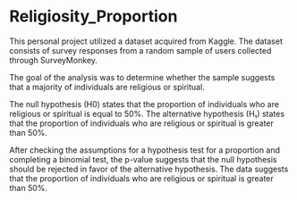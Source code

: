 # Religiosity_Proportion

This personal project utilized a dataset acquired from Kaggle. The dataset consists of survey responses from a random sample of users collected through SurveyMonkey.

The goal of the analysis was to determine whether the sample suggests that a majority of individuals are religious or spiritual.

The null hypothesis (H0) states that the proportion of individuals who are religious or spiritual is equal to 50%. The alternative hypothesis (H₁) states that the proportion of individuals who are religious or spiritual is greater than 50%.

After checking the assumptions for a hypothesis test for a proportion and completing a binomial test, the p-value suggests that the null hypothesis should be rejected in favor of the alternative hypothesis. The data suggests that the proportion of individuals who are religious or spiritual is greater than 50%.